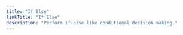 ```yaml
---
title: "If Else"
linkTitle: "If Else"
description: "Perform if-else like conditional decision making."
---
```

